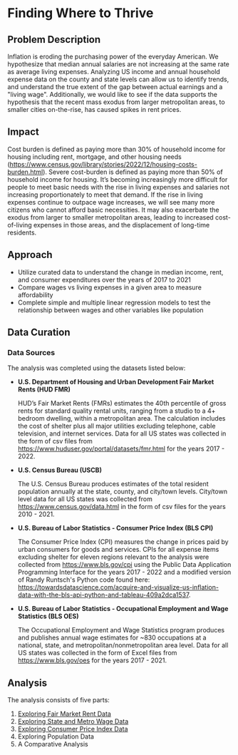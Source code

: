# Finding Where to Thrive

## Problem Description

Inflation is eroding the purchasing power of the everyday American. We hypothesize that median annual salaries are not increasing at the same rate as average living expenses. Analyzing US income and annual household expense data on the county and state levels can allow us to identify trends, and understand the true extent of the gap between actual earnings and a "living wage". Additionally, we would like to see if the data supports the hypothesis that the recent mass exodus from larger metropolitan areas, to smaller cities on-the-rise, has caused spikes in rent prices. 

## Impact

Cost burden is defined as paying more than 30% of household income for housing including rent, mortgage, and other housing needs (https://www.census.gov/library/stories/2022/12/housing-costs-burden.html). Severe cost-burden is defined as paying more than 50% of household income for housing. It’s becoming increasingly more difficult for people to meet basic needs with the rise in living expenses and salaries not increasing proportionately to meet that demand. If the rise in living expenses continue to outpace wage increases, we will see many more citizens who cannot afford basic necessities. It may also exacerbate the exodus from larger to smaller metropolitan areas, leading to increased cost-of-living expenses in those areas, and the displacement of long-time residents. 

## Approach

 - Utilize curated data to understand the change in median income, rent, and consumer expenditures over the years of 2017 to 2021
 - Compare wages vs living expenses in a given area to measure affordability
 - Complete simple and multiple linear regression models to test the relationship between wages and other variables like population
 
 ## Data Curation
 
 ### Data Sources
 
 The analysis was completed using the datasets listed below:

 - **U.S. Department of Housing and Urban Development Fair Market Rents (HUD FMR)**
 
    HUD’s Fair Market Rents (FMRs) estimates the 40th percentile of gross rents for standard quality rental units, ranging from a studio to a 4+ bedroom dwelling, within a metropolitan area. The calculation includes the cost of shelter plus all major utilities excluding telephone, cable television, and internet services. Data for all US states was collected in the form of csv files from https://www.huduser.gov/portal/datasets/fmr.html for the years 2017 - 2022.

 - **U.S. Census Bureau (USCB)**
 
    The U.S. Census Bureau produces estimates of the total resident population annually at the state, county, and city/town levels. City/town level data for all US states was collected from https://www.census.gov/data.html in the form of csv files for the years 2010 - 2021.

 - **U.S. Bureau of Labor Statistics - Consumer Price Index (BLS CPI)**
 
    The Consumer Price Index (CPI) measures the change in prices paid by urban consumers for goods and services. CPIs for all expense items excluding shelter for eleven regions relevant to the analysis were collected from https://www.bls.gov/cpi using the Public Data Application Programming Interface for the years 2017 - 2022 and a modified version of Randy Runtsch's Python code found here: https://towardsdatascience.com/acquire-and-visualize-us-inflation-data-with-the-bls-api-python-and-tableau-409a2dca1537.

 - **U.S. Bureau of Labor Statistics - Occupational Employment and Wage Statistics (BLS OES)**
 
    The Occupational Employment and Wage Statistics program produces and publishes annual wage estimates for ~830 occupations at a national, state, and metropolitan/nonmetropolitan area level. Data for all US states was collected in the form of Excel files from https://www.bls.gov/oes for the years 2017 - 2021.
    
## Analysis

The analysis consists of five parts:

1. [Exploring Fair Market Rent Data](https://nbviewer.org/gist/robyndwhite/91a9db446e213e4e799a45b136a8b059)
2. [Exploring State and Metro Wage Data](https://nbviewer.org/gist/robyndwhite/600038c51830c8328ade16b9e882bf8d)
3. [Exploring Consumer Price Index Data](https://nbviewer.org/gist/robyndwhite/083dd940b5c14060bd5bd257283facda)
4. Exploring Population Data
5. A Comparative Analysis
